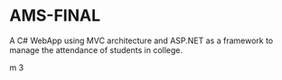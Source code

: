 # AMS-FINAL

A C# WebApp using MVC architecture and ASP.NET as a framework to manage the attendance of students in college.



m
3
